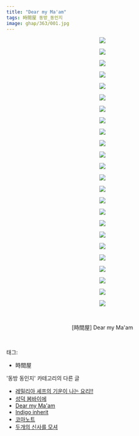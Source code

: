 ```yaml
---
title: "Dear my Ma'am"
tags: 時間屋 동방_동인지
image: ghap/363/001.jpg
---
```

<div class="article">
<p style="text-align: center; clear: none; float: none;"><img src="{{ site.nasurl }}/ghap/363/001.jpg"/></p>
<p style="text-align: center; clear: none; float: none;"><img src="{{ site.nasurl }}/ghap/363/002.jpg"/></p>
<p style="text-align: center; clear: none; float: none;"><img src="{{ site.nasurl }}/ghap/363/003.jpg"/></p>
<p style="text-align: center; clear: none; float: none;"><img src="{{ site.nasurl }}/ghap/363/004.jpg"/></p>
<p style="text-align: center; clear: none; float: none;"><img src="{{ site.nasurl }}/ghap/363/005.jpg"/></p>
<p style="text-align: center; clear: none; float: none;"><img src="{{ site.nasurl }}/ghap/363/006.jpg"/></p>
<p style="text-align: center; clear: none; float: none;"><img src="{{ site.nasurl }}/ghap/363/007.jpg"/></p>
<p style="text-align: center; clear: none; float: none;"><img src="{{ site.nasurl }}/ghap/363/008.jpg"/></p>
<p style="text-align: center; clear: none; float: none;"><img src="{{ site.nasurl }}/ghap/363/009.jpg"/></p>
<p style="text-align: center; clear: none; float: none;"><img src="{{ site.nasurl }}/ghap/363/010.jpg"/></p>
<p style="text-align: center; clear: none; float: none;"><img src="{{ site.nasurl }}/ghap/363/011.jpg"/></p>
<p style="text-align: center; clear: none; float: none;"><img src="{{ site.nasurl }}/ghap/363/012.jpg"/></p>
<p style="text-align: center; clear: none; float: none;"><img src="{{ site.nasurl }}/ghap/363/013.jpg"/></p>
<p style="text-align: center; clear: none; float: none;"><img src="{{ site.nasurl }}/ghap/363/014.jpg"/></p>
<p style="text-align: center; clear: none; float: none;"><img src="{{ site.nasurl }}/ghap/363/015.jpg"/></p>
<p style="text-align: center; clear: none; float: none;"><img src="{{ site.nasurl }}/ghap/363/016.jpg"/></p>
<p style="text-align: center; clear: none; float: none;"><img src="{{ site.nasurl }}/ghap/363/017.jpg"/></p>
<p style="text-align: center; clear: none; float: none;"><img src="{{ site.nasurl }}/ghap/363/018.jpg"/></p>
<p style="text-align: center; clear: none; float: none;"><img src="{{ site.nasurl }}/ghap/363/019.jpg"/></p>
<p style="text-align: center; clear: none; float: none;"><img src="{{ site.nasurl }}/ghap/363/020.jpg"/></p>
<p style="text-align: center; clear: none; float: none;"><img src="{{ site.nasurl }}/ghap/363/021.jpg"/></p>
<p style="text-align: center; clear: none; float: none;"><img src="{{ site.nasurl }}/ghap/363/022.jpg"/></p>
<p style="text-align: center; clear: none; float: none;"><img src="{{ site.nasurl }}/ghap/363/023.png"/></p>
<p style="text-align: center; clear: none; float: none;"><img src="{{ site.nasurl }}/ghap/363/024.jpg"/></p>
<p style="text-align: center; clear: none; float: none;"><br/></p>
<p style="text-align: center; clear: none; float: none;">[時間屋] Dear my Ma'am</p>
<p><br/></p>
</div><div class="tagTrail">
<p>태그: </p>
<ul>
<li>時間屋</li>
</ul>
</div><div class="another">
<p>'동방 동인지' 카테고리의 다른 글</p>
<ul>
<li><a href="/2016-06-20-ghap_365">레밀리아 셰프의 기운이 나는 요리!!</a></li>
<li><a href="/2016-06-20-ghap_364">성덕 봄바이에</a></li>
<li><a href="/2016-06-20-ghap_363">Dear my Ma'am</a></li>
<li><a href="/2016-06-20-ghap_362">Indigo inherit</a></li>
<li><a href="/2016-06-20-ghap_361">코마노트</a></li>
<li><a href="/2016-06-20-ghap_360">두개의 신사를 모셔</a></li>
</ul>
</div><div class="cb_module cb_fluid">
<div class="cb_wrt cb_profile">
</div><!-- commentList close -->
</div>